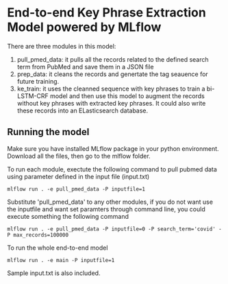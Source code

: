 # End-to-end Key Phrase Extraction Model powered by MLflow

There are three modules in this model:
1. pull_pmed_data: it pulls all the records related to the defined search term from PubMed and save them in a JSON file
2. prep_data: it cleans the records and genertate the tag seauence for future training.
3. ke_train: it uses the cleanned sequence with key phrases to train a bi-LSTM-CRF model and then use this model to augment the records without key phrases with extracted key phrases. It could also write these records into an ELasticsearch database.

## Running the model

Make sure you have installed MLflow package in your python environment. Download all the files, then go to the mlflow folder.

To run each module, exectute the following command to pull pubmed data using parameter defined in the input file (input.txt)
```
mlflow run . -e pull_pmed_data -P inputfile=1
```
Substitute 'pull_pmed_data' to any other modules, if you do not want use the inputfile and want set paramters through command line, you could execute something the following command
```
mlflow run . -e pull_pmed_data -P inputfile=0 -P search_term='covid' -P max_records=100000
```

To run the whole end-to-end model

```
mlflow run . -e main -P inputfile=1
```

Sample input.txt is also included.
